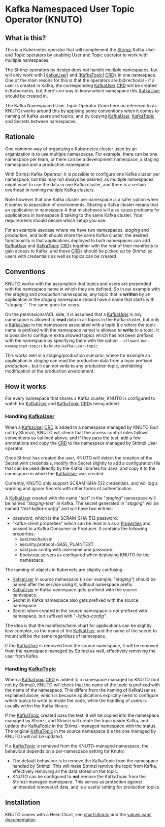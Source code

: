 # Kafka Namespaced User Topic Operator (KNUTO)

## What is this?

This is a Kubernetes operator that will complement the [Strimzi](https://strimzi.io)
Kafka User and Topic operators by enabling User and Topic operator to work with multiple
namespaces.

The Strimzi operators by design does not handle multiple namespaces, but will only work with [[KafkaUser]] and [[KafkaTopic]]
[CRD]s in one namespace. One of the main resons for this is that the operators are bidirectional - if a user is created
in Kafka, the corresponding [KafkaUser] [CRD] will be created in Kubernetes, but there's no way to know which namespace
this [KafkaUser] should be created in.

The Kafka Namespaced User Topic Operator (from here on referered to as KNUTO) works around this by applying some
conventions when it comes to naming of Kafka users and topics, and by copying [KafkaUser], [KafkaTopic] and Secrets between
namespaces.

## Rationale

One common way of organizing a Kubernetes cluster used by an organization is to use multiple namespaces. For example,
there can be one namespace per team, or there can be a development namespace, a staging namespace and a production
namespace.

With Strimzi Kafka Operator, it is possible to configure one Kafka cluster per namespace, but this may not always
be desired, as multiple namespaces might want to use the data in one Kafka cluster, and there is a certain overhead
in running multiple Kafka clusters.

Note however that one Kafka cluster per namespace *is* a safer option when it comes to
separation of environments. Sharing a Kafka cluster means that an application in namespace A that misbehaves will also
cause problems for applications in namespace B talking to the same Kafka cluster. Your requirements should decide
which setup you use.

For an example usecase where we have two namespaces, *staging* and *production*, and both should share the same
Kafka cluster, the desired functionality is that applications deployed to both namespaces can add [KafkaUser]
and [KafkaTopic] [CRD]s together with the rest of their manifests to gain access to Kafka, and these [CRD]s should
be picked up by Strimzi so users with credentials as well as topics can be created.

## Conventions

KNUTO works with the assumption that topics and users are prepended with the namespace name in which they are defined.
So in our example with the *staging* and *production* namespaces, any topic that is **written** by an application in
the *staging* namespace should have a name that starts with "*staging-*". The same goes for users.

On the permissions/ACL side, it is assumed that a [KafkaUser] in any namespace is allowed to **read** data in all topics
in the Kafka cluster, but only a [KafkaUser] in the namespace associated with a topic (i.e where the topic name is prefixed
with the namespace name) is allowed to **write** to a topic. It is possible to configure extra allowed topics which
has not been prefixed with the namespace by specifying them with the option `--allowed-non-namespaced-topics` to
`knuto-kafka-user-topic`.

This works well in a staging/production scenario, where for example an application in *staging* can read the
production data from a topic prefixed *production-*, but it can not write to any production topic, prohibiting
modification of the production environment.

## How it works

For every namespace that shares a Kafka cluster, KNUTO is configured to watch for [KafkaUser] and [KafkaTopic] [CRD]s being added.

### Handling [KafkaUser]

When a [KafkaUser] [CRD] is added to a namespace managed by KNUTO (but not by Strimzi), KNUTO will check that the access control rules follows conventions as outlined above,
and if they pass the test, add a few annotations and copy the [CRD] to the namespace managed by Strimzi User operator.

Once Strimzi has created the user, KNUTO will detect the creation of the Secret with credentials, modify this
Secret slightly to add a configuration file that can be used directly by the Kafka libraries for Java, and copy
it to the namespace in which the [KafkaUser] was created.

Currently, KNUTO only support SCRAM-SHA-512 credentials, and will log a warning and ignore Secrets with other forms of authentication.

A [KafkaUser] created with the name "*test*" in the "*staging*" namespace will be named "*staging-test*" in Kafka. The secret
generated in "*staging*" will be named "*test-kafka-config*" and will have two entries:

* password, which is the SCRAM-SHA-512 password.
* "kafka-client.properties" which can be read in a as a [Properties](https://docs.oracle.com/javase/9/docs/api/java/util/Properties.html)
  and passed to a Kafka Consumer or Producer. It contains the following properties:
  * sasl.mechanism
  * security.protocol=SASL_PLAINTEXT
  * sasl.jaas.config with username and password.
  * bootstrap.servers as configured when deploying KNUTO for the namespace.

The naming of objects in Kubernets are slightly confusing:

* [KafkaUser] in source namespace (in our example, "*staging"*) should be named after the service using it, without namespace prefix.
* [KafkaUser] in Kafka namespace gets prefixed with the source namespace.
* Secret in Kafka namespace also gets prefixed with the source namespace.
* Secret when created in the source namespace is not prefixed with namespace, but suffixed with "*-kafka-config*".

The idea is that the manifests/helm chart for applications can be slightly less complex, as the name of the [KafkaUser], and the
name of the secret to mount will be the same regardless of namespace.

If the [KafkaUser] is removed from the source namespace, it will be removed from the namespace managed by Strimzi as well, effectively
removing the user from Kafka.

### Handling [KafkaTopic]

When a [KafkaTopic] [CRD] is added to a namespace managed by KNUTO (but not by Strimzi), KNUTO will check that the
name of the topic is prefixed with the name of the namespace. This differs from the naming of KafkaUser as explained above,
which is because applications explicitly need to configure which topics to write to inside the code, while the
handling of users is usually within the Kafka library.

If the [KafkaTopic] created pass the test, it will be copied into the namespace managed by Strimzi, and Strimzi will create
the topic inside Kafka, and update the [KafkaTopic] in the Strimzi-managed namespace with the status. The original [KafkaTopic] in the
source namespace (i.e the one managed by KNUTO) will not be updated.

If a [KafkaTopic] is removed from the KNUTO-managed namespace, the behaviour depends on a per-namespace setting for Knuto:

* The default behaviour is to remove the KafkaTopic from the namespace handled by Strimzi. This will make Strimzi
  remove the topic from Kafka, effectively removing all the data stored on the topic.
* KNUTO can be configured to **not** remove the KafkaTopic from the Strimzi-managed namespace. This serves as
  protection against unintended removal of data, and is a useful setting for production topics.

## Installation

KNUTO comes with a Helm Chart, see [charts/knuto](./charts/knuto) and the [values.yaml documentation](./charts/knuto/README.md)



[CRD]: https://kubernetes.io/docs/concepts/extend-kubernetes/api-extension/custom-resources/
[KafkaTopic]: https://strimzi.io/docs/master/#type-[KafkaTopic]-reference
[KafkaUser]: https://strimzi.io/docs/master/#type-[KafkaUser]-reference
